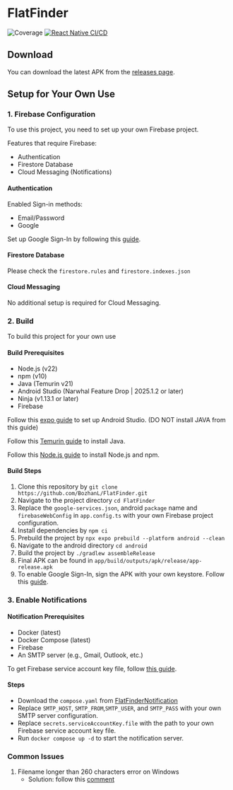 # FlatFinder

![Coverage](https://img.shields.io/endpoint?url=https://gist.githubusercontent.com/BozhanL/8fcf597ef6922a83da15d24d7aff8fe8/raw/FlatFinderCoverageBadge.json)
[![React Native CI/CD](https://github.com/BozhanL/FlatFinder/actions/workflows/react-native-cicd.yml/badge.svg)](https://github.com/BozhanL/FlatFinder/actions/workflows/react-native-cicd.yml)

## Download

You can download the latest APK from the [releases page](https://github.com/BozhanL/FlatFinder/releases).

## Setup for Your Own Use

### 1. Firebase Configuration

To use this project, you need to set up your own Firebase project.

Features that require Firebase:

- Authentication
- Firestore Database
- Cloud Messaging (Notifications)

#### Authentication

Enabled Sign-in methods:

- Email/Password
- Google

Set up Google Sign-In by following this [guide](https://react-native-google-signin.github.io/docs/setting-up/get-config-file?firebase-or-not=firebase#step-2).

#### Firestore Database

Please check the `firestore.rules` and `firestore.indexes.json`

#### Cloud Messaging

No additional setup is required for Cloud Messaging.

### 2. Build

To build this project for your own use

#### Build Prerequisites

- Node.js (v22)
- npm (v10)
- Java (Temurin v21)
- Android Studio (Narwhal Feature Drop | 2025.1.2 or later)
- Ninja (v1.13.1 or later)
- Firebase

Follow this [expo guide](https://docs.expo.dev/get-started/set-up-your-environment/?mode=development-build&buildEnv=local) to set up Android Studio. (DO NOT install JAVA from this guide)

Follow this [Temurin guide](https://adoptium.net/en-GB/temurin/releases?version=21&os=any&arch=any) to install Java.

Follow this [Node.js guide](https://nodejs.org/en/download) to install Node.js and npm.

#### Build Steps

1. Clone this repository by `git clone https://github.com/BozhanL/FlatFinder.git`
2. Navigate to the project directory `cd FlatFinder`
3. Replace the `google-services.json`, android `package` name and `firebaseWebConfig` in `app.config.ts` with your own Firebase project configuration.
4. Install dependencies by `npm ci`
5. Prebuild the project by `npx expo prebuild --platform android --clean`
6. Navigate to the android directory `cd android`
7. Build the project by `./gradlew assembleRelease`
8. Final APK can be found in `app/build/outputs/apk/release/app-release.apk`
9. To enable Google Sign-In, sign the APK with your own keystore. Follow this [guide](https://developer.android.com/tools/apksigner#usage-sign).

### 3. Enable Notifications

#### Notification Prerequisites

- Docker (latest)
- Docker Compose (latest)
- Firebase
- An SMTP server (e.g., Gmail, Outlook, etc.)

To get Firebase service account key file, follow [this guide](https://firebase.google.com/docs/admin/setup#initialize_the_sdk_in_non-google_environments).

#### Steps

- Download the `compose.yaml` from [FlatFinderNotification](https://github.com/BozhanL/FlatFinderNotification/blob/main/compose.yaml)
- Replace `SMTP_HOST`, `SMTP_FROM`,`SMTP_USER`, and `SMTP_PASS` with your own SMTP server configuration.
- Replace `secrets.serviceAccountKey.file` with the path to your own Firebase service account key file.
- Run `docker compose up -d` to start the notification server.

### Common Issues

1. Filename longer than 260 characters error on Windows
   - Solution: follow this [comment](https://github.com/BozhanL/FlatFinder/pull/25#issuecomment-3253028690)
